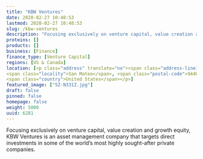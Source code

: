 ```yaml
---
title: "KBW Ventures"
date: 2020-02-27 10:48:53
lastmod: 2020-02-27 10:48:53
slug: /kbw-ventures
description: "Focusing exclusively on venture capital, value creation and growth equity, KBW Ventures is an asset management company that targets direct investments in some of the world’s most highly sought-after private companies."
proteins: []
products: []
business: [Finance]
finance_type: [Venture Capital]
regions: [US & Canada]
location: [<p class="address" translate="no"><span class="address-line1">East 3rd Avenue</span><br>
<span class="locality">San Mateo</span>, <span class="postal-code">94401</span><br>
<span class="country">United States</span></p>]
featured_image: ["5Z-N331Z.jpg"]
draft: false
pinned: false
homepage: false
weight: 5000
uuid: 6281
---
```

<p>Focusing exclusively on venture capital, value creation and growth equity, KBW Ventures is an asset management company that targets direct investments in some of the world’s most highly sought-after private companies.</p>
